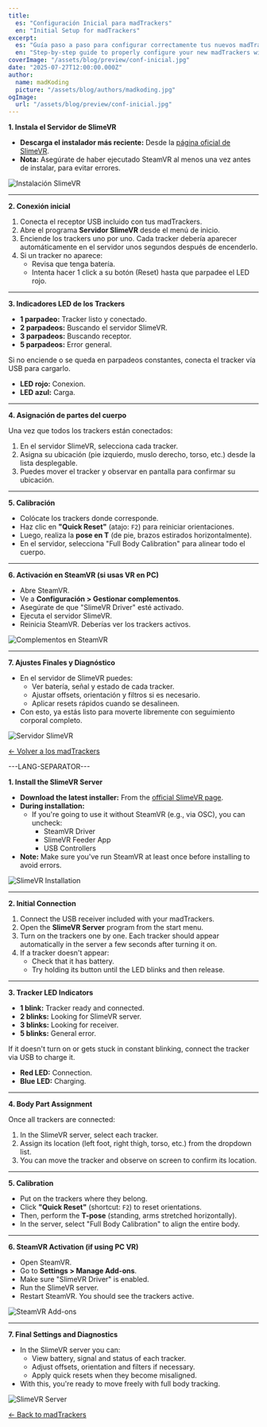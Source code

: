 ```yaml
---
title:
  es: "Configuración Inicial para madTrackers"
  en: "Initial Setup for madTrackers"
excerpt:
  es: "Guía paso a paso para configurar correctamente tus nuevos madTrackers con el sistema SlimeVR."
  en: "Step-by-step guide to properly configure your new madTrackers with SlimeVR system."
coverImage: "/assets/blog/preview/conf-inicial.jpg"
date: "2025-07-27T12:00:00.000Z"
author:
  name: madKoding
  picture: "/assets/blog/authors/madkoding.jpg"
ogImage:
  url: "/assets/blog/preview/conf-inicial.jpg"
---
```


**1. Instala el Servidor de SlimeVR**

- **Descarga el instalador más reciente:** Desde la [página oficial de SlimeVR](https://slimevr.dev/download).
- **Nota:** Asegúrate de haber ejecutado SteamVR al menos una vez antes de instalar, para evitar errores.

![Instalación SlimeVR](/assets/blog/inicio/paso0.png)

---

**2. Conexión inicial**

1. Conecta el receptor USB incluido con tus madTrackers.
2. Abre el programa **Servidor SlimeVR** desde el menú de inicio.
3. Enciende los trackers uno por uno. Cada tracker debería aparecer automáticamente en el servidor unos segundos después de encenderlo.
4. Si un tracker no aparece:
   - Revisa que tenga batería.
   - Intenta hacer 1 click a su botón (Reset) hasta que parpadee el LED rojo.

---

**3. Indicadores LED de los Trackers**

- **1 parpadeo:** Tracker listo y conectado.
- **2 parpadeos:** Buscando el servidor SlimeVR.
- **3 parpadeos:** Buscando receptor.
- **5 parpadeos:** Error general.

Si no enciende o se queda en parpadeos constantes, conecta el tracker vía USB para cargarlo.  
- **LED rojo:** Conexion.  
- **LED azul:** Carga.

---

**4. Asignación de partes del cuerpo**

Una vez que todos los trackers están conectados:

1. En el servidor SlimeVR, selecciona cada tracker.
2. Asigna su ubicación (pie izquierdo, muslo derecho, torso, etc.) desde la lista desplegable.
3. Puedes mover el tracker y observar en pantalla para confirmar su ubicación.

---

**5. Calibración**

- Colócate los trackers donde corresponde.
- Haz clic en **"Quick Reset"** (atajo: `F2`) para reiniciar orientaciones.
- Luego, realiza la **pose en T** (de pie, brazos estirados horizontalmente).
- En el servidor, selecciona "Full Body Calibration" para alinear todo el cuerpo.

---

**6. Activación en SteamVR (si usas VR en PC)**

- Abre SteamVR.
- Ve a **Configuración > Gestionar complementos**.
- Asegúrate de que "SlimeVR Driver" esté activado.
- Ejecuta el servidor SlimeVR.
- Reinicia SteamVR. Deberías ver los trackers activos.

![Complementos en SteamVR](/assets/blog/inicio/paso1.png)

---

**7. Ajustes Finales y Diagnóstico**

- En el servidor de SlimeVR puedes:
  - Ver batería, señal y estado de cada tracker.
  - Ajustar offsets, orientación y filtros si es necesario.
  - Aplicar resets rápidos cuando se desalineen.
- Con esto, ya estás listo para moverte libremente con seguimiento corporal completo.

![Servidor SlimeVR](/assets/blog/inicio/paso2.png)

[← Volver a los madTrackers](/)

---LANG-SEPARATOR---

**1. Install the SlimeVR Server**

- **Download the latest installer:** From the [official SlimeVR page](https://slimevr.dev/download).
- **During installation:**
  - If you're going to use it without SteamVR (e.g., via OSC), you can uncheck:
    - SteamVR Driver
    - SlimeVR Feeder App
    - USB Controllers
- **Note:** Make sure you've run SteamVR at least once before installing to avoid errors.

![SlimeVR Installation](/assets/blog/inicio/paso0.png)

---

**2. Initial Connection**

1. Connect the USB receiver included with your madTrackers.
2. Open the **SlimeVR Server** program from the start menu.
3. Turn on the trackers one by one. Each tracker should appear automatically in the server a few seconds after turning it on.
4. If a tracker doesn't appear:
   - Check that it has battery.
   - Try holding its button until the LED blinks and then release.

---

**3. Tracker LED Indicators**

- **1 blink:** Tracker ready and connected.
- **2 blinks:** Looking for SlimeVR server.
- **3 blinks:** Looking for receiver.
- **5 blinks:** General error.

If it doesn't turn on or gets stuck in constant blinking, connect the tracker via USB to charge it.
- **Red LED:** Connection.
- **Blue LED:** Charging.

---

**4. Body Part Assignment**

Once all trackers are connected:

1. In the SlimeVR server, select each tracker.
2. Assign its location (left foot, right thigh, torso, etc.) from the dropdown list.
3. You can move the tracker and observe on screen to confirm its location.

---

**5. Calibration**

- Put on the trackers where they belong.
- Click **"Quick Reset"** (shortcut: `F2`) to reset orientations.
- Then, perform the **T-pose** (standing, arms stretched horizontally).
- In the server, select "Full Body Calibration" to align the entire body.

---

**6. SteamVR Activation (if using PC VR)**

- Open SteamVR.
- Go to **Settings > Manage Add-ons**.
- Make sure "SlimeVR Driver" is enabled.
- Run the SlimeVR server.
- Restart SteamVR. You should see the trackers active.

![SteamVR Add-ons](/assets/blog/inicio/paso1.png)

---

**7. Final Settings and Diagnostics**

- In the SlimeVR server you can:
  - View battery, signal and status of each tracker.
  - Adjust offsets, orientation and filters if necessary.
  - Apply quick resets when they become misaligned.
- With this, you're ready to move freely with full body tracking.

![SlimeVR Server](/assets/blog/inicio/paso2.png)

[← Back to madTrackers](/)
